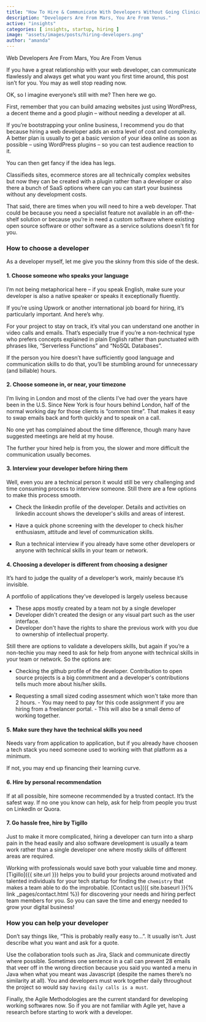 ```yaml
---
title: "How To Hire & Communicate With Developers Without Going Clinically Insane"
description: "Developers Are From Mars, You Are From Venus."
active: "insights"
categories: [ insights, startup, hiring ]
image: "assets/images/posts/hiring-developers.png"
author: "amanda"
---
```

Web Developers Are From Mars, You Are From Venus

If you have a great relationship with your web developer, can communicate flawlessly and always get what you want you first time around, this post isn’t for you. You may as well stop reading now.

OK, so I imagine everyone’s still with me? Then here we go.

First, remember that you can build amazing websites just using WordPress, a decent theme and a good plugin – without needing a developer at all.

If you’re bootstrapping your online business, I recommend you do that because hiring a web developer adds an extra level of cost and complexity. A better plan is usually to get a basic version of your idea online as soon as possible – using WordPress plugins – so you can test audience reaction to it.

You can then get fancy if the idea has legs.

Classifieds sites, ecommerce stores are all technically complex websites but now they can be created with a plugin rather than a developer or also there a bunch of SaaS options where can you can start your business without any development costs.

That said, there are times when you will need to hire a web developer. That could be because you need a specialist feature not available in an off-the-shelf solution or because you’re in need a custom software where existing open source software or other software as a service solutions doesn't fit for you.

### How to choose a developer
As a developer myself, let me give you the skinny from this side of the desk.

#### 1. Choose someone who speaks your language
I’m not being metaphorical here – if you speak English, make sure your developer is also a native speaker or speaks it exceptionally fluently.

If you’re using Upwork or another international job board for hiring, it’s particularly important. And here’s why.

For your project to stay on track, it’s vital you can understand one another in video calls and emails. That’s especially true if you’re a non-technical type who prefers concepts explained in plain English rather than punctuated with phrases like, “Serverless Functions” and “NoSQL Databases”.

If the person you hire doesn’t have sufficiently good language and communication skills to do that, you’ll be stumbling around for unnecessary (and billable) hours.

#### 2. Choose someone in, or near, your timezone
I’m living in London and most of the clients I’ve had over the years have been in the U.S. Since New York is four hours behind London, half of the normal working day for those clients is “common time”. That makes it easy to swap emails back and forth quickly and to speak on a call.

No one yet has complained about the time difference, though many have suggested meetings are held at my house.

The further your hired help is from you, the slower and more difficult the communication usually becomes.

#### 3. Interview your developer before hiring them
Well, even you are a technical person it would still be very challenging and time consuming process to interview someone. Still there are a few options to make this process smooth.

- Check the linkedin profile of the developer. Details and activities on linkedin account shows the developer's skills and areas of interest.

- Have a quick phone screening with the developer to check his/her enthusiasm, attitude and level of communication skills.

- Run a technical interview if you already have some other developers or anyone with technical skills in your team or network.

#### 4. Choosing a developer is different from choosing a designer
It’s hard to judge the quality of a developer’s work, mainly because it’s invisible.

A portfolio of applications they’ve developed is largely useless because

- These apps mostly created by a team not by a single developer
- Developer didn't created the design or any visual part such as the user interface.
- Developer don't have the rights to share the previous work with you due to ownership of intellectual property.

Still there are options to validate a developers skills, but again if you’re a non-techie you may need to ask for help from anyone with technical skills in your team or network. So the options are:

- Checking the github profile of the developer. Contribution to open source projects is a big commitment and a developer's contributions tells much more about his/her skills. 

- Requesting a small sized coding assesment which won't take more than 2 hours. - You may need to pay for this code assignment if you are hiring from a freelancer portal. - This will also be a small demo of working together.

#### 5. Make sure they have the technical skills you need
Needs vary from application to application, but if you already have choosen a tech stack you need someone used to working with that platform as a minimum.

If not, you may end up financing their learning curve.

#### 6. Hire by personal recommendation
If at all possible, hire someone recommended by a trusted contact. It’s the safest way. If no one you know can help, ask for help from people you trust on LinkedIn or Quora.

#### 7. Go hassle free, hire by Tigillo
Just to make it more complicated, hiring a developer can turn into a sharp pain in the head easily and also software development is usually a team work rather than a single developer one where mostly skills of different areas are required.

Working with professionals would save both your valuable time and money. [Tigillo]({{ site.url }}) helps you to build your projects around motivated and talented individuals for your tech startup for finding the `chemistry` that makes a team able to do the improbable. [Contact us]({{ site.baseurl }}{% link _pages/contact.html %}) for discovering your needs and hiring perfect team members for you. So you can save the time and energy needed to grow your digital business!  

### How you can help your developer
Don’t say things like, “This is probably really easy to…”. It usually isn’t. Just describe what you want and ask for a quote.

Use the collaboration tools such as Jira, Slack and communicate directly where possible. Sometimes one sentence in a call can prevent 28 emails that veer off in the wrong direction because you said you wanted a menu in Java when what you meant was Javascript (despite the names there’s no similarity at all). You and developers must work together daily throughout the project so would say `having daily calls is a must`.

Finally, the Agile Methodologies are the current standard for developing working softwares now. So if you are not familiar with Agile yet, have a research before starting to work with a developer.